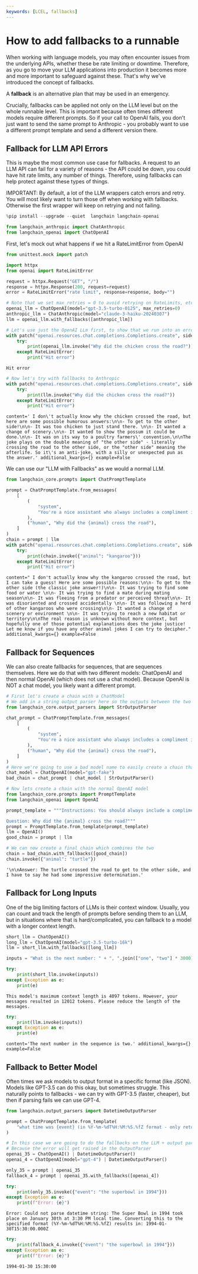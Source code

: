 ```yaml
---
keywords: [LCEL, fallbacks]
---
```

# How to add fallbacks to a runnable

When working with language models, you may often encounter issues from the underlying APIs, whether these be rate limiting or downtime. Therefore, as you go to move your LLM applications into production it becomes more and more important to safeguard against these. That's why we've introduced the concept of fallbacks. 

A **fallback** is an alternative plan that may be used in an emergency.

Crucially, fallbacks can be applied not only on the LLM level but on the whole runnable level. This is important because often times different models require different prompts. So if your call to OpenAI fails, you don't just want to send the same prompt to Anthropic - you probably want to use a different prompt template and send a different version there.

## Fallback for LLM API Errors

This is maybe the most common use case for fallbacks. A request to an LLM API can fail for a variety of reasons - the API could be down, you could have hit rate limits, any number of things. Therefore, using fallbacks can help protect against these types of things.

IMPORTANT: By default, a lot of the LLM wrappers catch errors and retry. You will most likely want to turn those off when working with fallbacks. Otherwise the first wrapper will keep on retrying and not failing.


```python
%pip install --upgrade --quiet  langchain langchain-openai
```


```python
from langchain_anthropic import ChatAnthropic
from langchain_openai import ChatOpenAI
```

First, let's mock out what happens if we hit a RateLimitError from OpenAI


```python
from unittest.mock import patch

import httpx
from openai import RateLimitError

request = httpx.Request("GET", "/")
response = httpx.Response(200, request=request)
error = RateLimitError("rate limit", response=response, body="")
```


```python
# Note that we set max_retries = 0 to avoid retrying on RateLimits, etc
openai_llm = ChatOpenAI(model="gpt-3.5-turbo-0125", max_retries=0)
anthropic_llm = ChatAnthropic(model="claude-3-haiku-20240307")
llm = openai_llm.with_fallbacks([anthropic_llm])
```


```python
# Let's use just the OpenAI LLm first, to show that we run into an error
with patch("openai.resources.chat.completions.Completions.create", side_effect=error):
    try:
        print(openai_llm.invoke("Why did the chicken cross the road?"))
    except RateLimitError:
        print("Hit error")
```

    Hit error



```python
# Now let's try with fallbacks to Anthropic
with patch("openai.resources.chat.completions.Completions.create", side_effect=error):
    try:
        print(llm.invoke("Why did the chicken cross the road?"))
    except RateLimitError:
        print("Hit error")
```

    content=' I don\'t actually know why the chicken crossed the road, but here are some possible humorous answers:\n\n- To get to the other side!\n\n- It was too chicken to just stand there. \n\n- It wanted a change of scenery.\n\n- It wanted to show the possum it could be done.\n\n- It was on its way to a poultry farmers\' convention.\n\nThe joke plays on the double meaning of "the other side" - literally crossing the road to the other side, or the "other side" meaning the afterlife. So it\'s an anti-joke, with a silly or unexpected pun as the answer.' additional_kwargs={} example=False


We can use our "LLM with Fallbacks" as we would a normal LLM.


```python
from langchain_core.prompts import ChatPromptTemplate

prompt = ChatPromptTemplate.from_messages(
    [
        (
            "system",
            "You're a nice assistant who always includes a compliment in your response",
        ),
        ("human", "Why did the {animal} cross the road"),
    ]
)
chain = prompt | llm
with patch("openai.resources.chat.completions.Completions.create", side_effect=error):
    try:
        print(chain.invoke({"animal": "kangaroo"}))
    except RateLimitError:
        print("Hit error")
```

    content=" I don't actually know why the kangaroo crossed the road, but I can take a guess! Here are some possible reasons:\n\n- To get to the other side (the classic joke answer!)\n\n- It was trying to find some food or water \n\n- It was trying to find a mate during mating season\n\n- It was fleeing from a predator or perceived threat\n\n- It was disoriented and crossed accidentally \n\n- It was following a herd of other kangaroos who were crossing\n\n- It wanted a change of scenery or environment \n\n- It was trying to reach a new habitat or territory\n\nThe real reason is unknown without more context, but hopefully one of those potential explanations does the joke justice! Let me know if you have any other animal jokes I can try to decipher." additional_kwargs={} example=False


## Fallback for Sequences

We can also create fallbacks for sequences, that are sequences themselves. Here we do that with two different models: ChatOpenAI and then normal OpenAI (which does not use a chat model). Because OpenAI is NOT a chat model, you likely want a different prompt.


```python
# First let's create a chain with a ChatModel
# We add in a string output parser here so the outputs between the two are the same type
from langchain_core.output_parsers import StrOutputParser

chat_prompt = ChatPromptTemplate.from_messages(
    [
        (
            "system",
            "You're a nice assistant who always includes a compliment in your response",
        ),
        ("human", "Why did the {animal} cross the road"),
    ]
)
# Here we're going to use a bad model name to easily create a chain that will error
chat_model = ChatOpenAI(model="gpt-fake")
bad_chain = chat_prompt | chat_model | StrOutputParser()
```


```python
# Now lets create a chain with the normal OpenAI model
from langchain_core.prompts import PromptTemplate
from langchain_openai import OpenAI

prompt_template = """Instructions: You should always include a compliment in your response.

Question: Why did the {animal} cross the road?"""
prompt = PromptTemplate.from_template(prompt_template)
llm = OpenAI()
good_chain = prompt | llm
```


```python
# We can now create a final chain which combines the two
chain = bad_chain.with_fallbacks([good_chain])
chain.invoke({"animal": "turtle"})
```




    '\n\nAnswer: The turtle crossed the road to get to the other side, and I have to say he had some impressive determination.'



## Fallback for Long Inputs

One of the big limiting factors of LLMs is their context window. Usually, you can count and track the length of prompts before sending them to an LLM, but in situations where that is hard/complicated, you can fallback to a model with a longer context length.


```python
short_llm = ChatOpenAI()
long_llm = ChatOpenAI(model="gpt-3.5-turbo-16k")
llm = short_llm.with_fallbacks([long_llm])
```


```python
inputs = "What is the next number: " + ", ".join(["one", "two"] * 3000)
```


```python
try:
    print(short_llm.invoke(inputs))
except Exception as e:
    print(e)
```

    This model's maximum context length is 4097 tokens. However, your messages resulted in 12012 tokens. Please reduce the length of the messages.



```python
try:
    print(llm.invoke(inputs))
except Exception as e:
    print(e)
```

    content='The next number in the sequence is two.' additional_kwargs={} example=False


## Fallback to Better Model

Often times we ask models to output format in a specific format (like JSON). Models like GPT-3.5 can do this okay, but sometimes struggle. This naturally points to fallbacks - we can try with GPT-3.5 (faster, cheaper), but then if parsing fails we can use GPT-4.


```python
from langchain.output_parsers import DatetimeOutputParser
```


```python
prompt = ChatPromptTemplate.from_template(
    "what time was {event} (in %Y-%m-%dT%H:%M:%S.%fZ format - only return this value)"
)
```


```python
# In this case we are going to do the fallbacks on the LLM + output parser level
# Because the error will get raised in the OutputParser
openai_35 = ChatOpenAI() | DatetimeOutputParser()
openai_4 = ChatOpenAI(model="gpt-4") | DatetimeOutputParser()
```


```python
only_35 = prompt | openai_35
fallback_4 = prompt | openai_35.with_fallbacks([openai_4])
```


```python
try:
    print(only_35.invoke({"event": "the superbowl in 1994"}))
except Exception as e:
    print(f"Error: {e}")
```

    Error: Could not parse datetime string: The Super Bowl in 1994 took place on January 30th at 3:30 PM local time. Converting this to the specified format (%Y-%m-%dT%H:%M:%S.%fZ) results in: 1994-01-30T15:30:00.000Z



```python
try:
    print(fallback_4.invoke({"event": "the superbowl in 1994"}))
except Exception as e:
    print(f"Error: {e}")
```

    1994-01-30 15:30:00



```python

```
